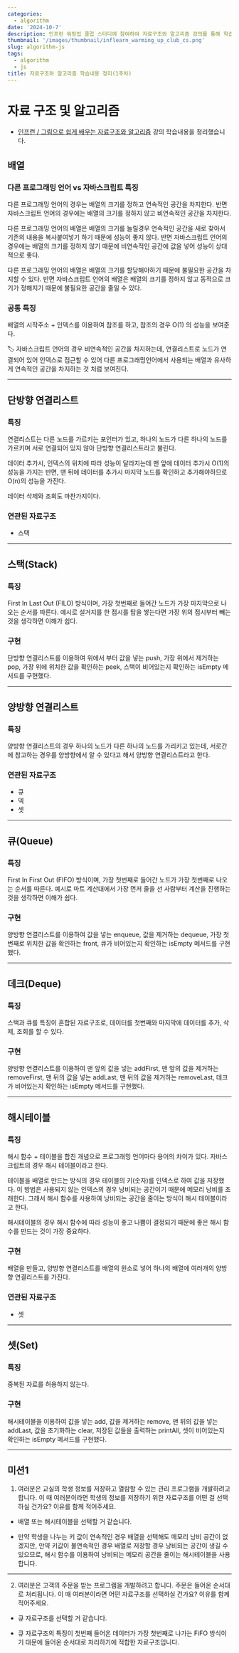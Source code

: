 ```yaml
---
categories:
  - algorithm
date: '2024-10-7'
description: 인프런 워밍업 클럽 스터디에 참여하여 자료구조와 알고리즘 강의를 통해 학습한 내용을 정리했습니다.
thumbnail: '/images/thumbnail/inflearn_warming_up_club_cs.png'
slug: algorithm-js
tags:
  - algorithm
  - js
title: 자료구조와 알고리즘 학습내용 정리(1주차)
---
```


# 자료 구조 및 알고리즘

- [인프런 / 그림으로 쉽게 배우는 자료구조와 알고리즘](https://www.inflearn.com/course/자료구조-알고리즘-기본) 강의 학습내용을 정리했습니다.

## 배열

### 다른 프로그래밍 언어 vs 자바스크립트 특징

다른 프로그래밍 언어의 경우는 배열의 크기를 정하고 연속적인 공간을 차지한다. 반면 자바스크립트 언어의 경우에는 배열의 크기를 정하지 않고 비연속적인 공간을 차지한다.

다른 프로그래밍 언어의 배열은 배열의 크기를 늘릴경우 연속적인 공간을 새로 찾아서 기존의 내용을 복사붙여넣기 하기 때문에 성능이 좋지 않다. 반면 자바스크립트 언어의 경우에는 배열의 크기를 정하지 않기 때문에 비연속적인 공간에 값을 넣어 성능이 상대적으로 좋다.

다른 프로그래밍 언어의 배열은 배열의 크기를 할당해야하기 때문에 불필요한 공간을 차지할 수 있다. 반면 자바스크립트 언어의 배열은 배열의 크기를 정하지 않고 동적으로 크기가 정해지기 때문에 불필요한 공간을 줄일 수 있다.

### 공통 특징

배열의 시작주소 + 인덱스를 이용하여 참조를 하고, 참조의 경우 O(1) 의 성능을 보여준다.

🏷 자바스크립트 언어의 경우 비연속적인 공간을 차지하는데, 연결리스트로 노드가 연결되어 있어 인덱스로 접근할 수 있어 다른 프로그래밍언어에서 사용되는 배열과 유사하게 연속적인 공간을 차지하는 것 처럼 보여진다.

---

## 단방향 연결리스트

### 특징

연결리스트는 다른 노드를 가르키는 포인터가 있고, 하나의 노드가 다른 하나의 노드를 가르키며 서로 연결되어 있지 않아 단방향 연결리스트라고 불린다.

데이터 추가시, 인덱스의 위치에 따라 성능이 달라지는데 맨 앞에 데이터 추가시 O(1)의 성능을 가지는 반면, 맨 뒤에 데이터를 추가시 마지막 노드를 확인하고 추가해야하므로 O(n)의 성능을 가진다.

데이터 삭제와 조회도 마찬가지이다.

### 연관된 자료구조

- 스택

---

## 스택(Stack)

### 특징

First In Last Out (FILO) 방식이며, 가장 첫번째로 들어간 노드가 가장 마지막으로 나오는 순서를 따른다. 예시로 설거지를 한 접시를 탑을 쌓는다면 가장 위의 접시부터 빼는 것을 생각하면 이해가 쉽다.

### 구현

단방향 연결리스트를 이용하여 위에서 부터 값을 넣는 push, 가장 위에서 제거하는 pop, 가장 위에 위치한 값을 확인하는 peek, 스택이 비어있는지 확인하는 isEmpty 메서드를 구현했다.

---

## 양방향 연결리스트

### 특징

양방향 연결리스트의 경우 하나의 노드가 다른 하나의 노드를 가리키고 있는데, 서로간에 참고하는 경우를 양방향에서 알 수 있다고 해서 양방향 연결리스트라고 한다.

### 연관된 자료구조

- 큐
- 덱
- 셋

---

## 큐(Queue)

### 특징

First In First Out (FIFO) 방식이며, 가장 첫번째로 들어간 노드가 가장 첫번째로 나오는 순서를 따른다. 예시로 마트 계산대에서 가장 먼저 줄을 선 사람부터 계산을 진행하는 것을 생각하면 이해가 쉽다.

### 구현

양방향 연결리스트를 이용하여 값을 넣는 enqueue, 값을 제거하는 dequeue, 가장 첫번째로 위치한 값을 확인하는 front, 큐가 비어있는지 확인하는 isEmpty 메서드를 구현했다.

---

## 데크(Deque)

### 특징

스택과 큐를 특징이 혼합된 자료구조로, 데이터를 첫번째와 마지막에 데이터를 추가, 삭제, 조회를 할 수 있다.

### 구현

양방향 연결리스트를 이용하여 맨 앞의 값을 넣는 addFirst, 맨 앞의 값을 제거하는 removeFirst, 맨 뒤의 값을 넣는 addLast, 맨 뒤의 값을 제거하는 removeLast, 데크가 비어있는지 확인하는 isEmpty 메서드를 구현했다.

---

## 해시테이블

### 특징

해시 함수 + 테이블을 합친 개념으로 프로그래밍 언어마다 용어의 차이가 있다. 자바스크립트의 경우 해시 테이블이라고 한다.

테이블을 배열로 만드는 방식의 경우 테이블의 키(숫자)를 인덱스로 하여 값을 저장했다. 이 방법은 사용되지 않는 인덱스의 경우 낭비되는 공간이기 때문에 메모리 낭비를 초래한다. 그래서 해시 함수를 사용하여 낭비되는 공간을 줄이는 방식이 해시 테이블이라고 한다.

해시테이블의 경우 해시 함수에 따라 성능이 좋고 나쁨이 결정되기 때문에 좋은 해시 함수를 만드는 것이 가장 중요하다.

### 구현

배열을 만들고, 양방향 연결리스트를 배열의 원소로 넣어 하나의 배열에 여러개의 양방향 연결리스트를 가진다.

### 연관된 자료구조

- 셋

---

## 셋(Set)

### 특징

중복된 자료를 허용하지 않는다.

### 구현

해시테이블을 이용하여 값을 넣는 add, 값을 제거하는 remove, 맨 뒤의 값을 넣는 addLast, 값을 초기화하는 clear, 저장된 값들을 출력하는 printAll, 셋이 비어있는지 확인하는 isEmpty 메서드를 구현했다.

---

## 미션1

1. 여러분은 교실의 학생 정보를 저장하고 열람할 수 있는 관리 프로그램을 개발하려고 합니다. 이 때 여러분이라면 학생의 정보를 저장하기 위한 자료구조를 어떤 걸 선택하실 건가요? 이유를 함께 적어주세요.

- 배열 또는 해시테이블을 선택할 거 같습니다.

- 만약 학생을 나누는 키 값이 연속적인 경우 배열을 선택해도 메모리 낭비 공간이 없겠지만, 만약 키값이 불연속적인 경우 배열로 저장할 경우 낭비되는 공간이 생길 수 있으므로, 해시 함수를 이용하여 낭비되는 메모리 공간을 줄이는 해시테이블을 사용합니다.

---

2. 여러분은 고객의 주문을 받는 프로그램을 개발하려고 합니다. 주문은 들어온 순서대로 처리됩니다. 이 때 여러분이라면 어떤 자료구조를 선택하실 건가요? 이유를 함께 적어주세요.

- 큐 자료구조를 선택할 거 같습니다.

- 큐 자료구조의 특징이 첫번째 들어온 데이터가 가장 첫번째로 나가는 FiFO 방식이기 대문에 들어온 순서대로 처리하기에 적합한 자료구조입니다.
